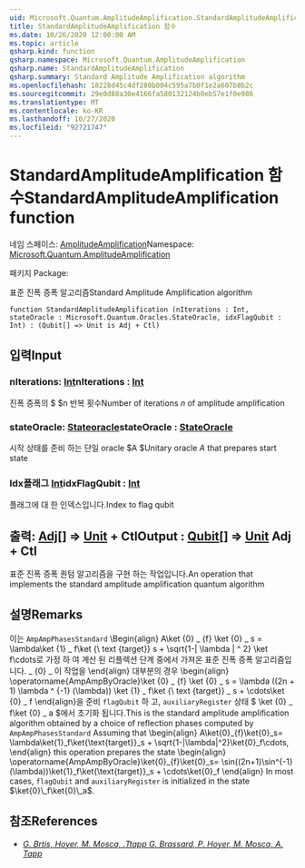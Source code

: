 ```yaml
---
uid: Microsoft.Quantum.AmplitudeAmplification.StandardAmplitudeAmplification
title: StandardAmplitudeAmplification 함수
ms.date: 10/26/2020 12:00:00 AM
ms.topic: article
qsharp.kind: function
qsharp.namespace: Microsoft.Quantum.AmplitudeAmplification
qsharp.name: StandardAmplitudeAmplification
qsharp.summary: Standard Amplitude Amplification algorithm
ms.openlocfilehash: 18228d45c4df280b004c595a7b0f1e2a607b8b2c
ms.sourcegitcommit: 29e0d88a30e4166fa580132124b0eb57e1f0e986
ms.translationtype: MT
ms.contentlocale: ko-KR
ms.lasthandoff: 10/27/2020
ms.locfileid: "92721747"
---
```

# <a name="standardamplitudeamplification-function"></a><span data-ttu-id="7fbeb-102">StandardAmplitudeAmplification 함수</span><span class="sxs-lookup"><span data-stu-id="7fbeb-102">StandardAmplitudeAmplification function</span></span>

<span data-ttu-id="7fbeb-103">네임 스페이스: [AmplitudeAmplification](xref:Microsoft.Quantum.AmplitudeAmplification)</span><span class="sxs-lookup"><span data-stu-id="7fbeb-103">Namespace: [Microsoft.Quantum.AmplitudeAmplification](xref:Microsoft.Quantum.AmplitudeAmplification)</span></span>

<span data-ttu-id="7fbeb-104">패키지 [](https://nuget.org/packages/)</span><span class="sxs-lookup"><span data-stu-id="7fbeb-104">Package: [](https://nuget.org/packages/)</span></span>


<span data-ttu-id="7fbeb-105">표준 진폭 증폭 알고리즘</span><span class="sxs-lookup"><span data-stu-id="7fbeb-105">Standard Amplitude Amplification algorithm</span></span>

```qsharp
function StandardAmplitudeAmplification (nIterations : Int, stateOracle : Microsoft.Quantum.Oracles.StateOracle, idxFlagQubit : Int) : (Qubit[] => Unit is Adj + Ctl)
```


## <a name="input"></a><span data-ttu-id="7fbeb-106">입력</span><span class="sxs-lookup"><span data-stu-id="7fbeb-106">Input</span></span>

### <a name="niterations--int"></a><span data-ttu-id="7fbeb-107">nIterations: [Int](xref:microsoft.quantum.lang-ref.int)</span><span class="sxs-lookup"><span data-stu-id="7fbeb-107">nIterations : [Int](xref:microsoft.quantum.lang-ref.int)</span></span>

<span data-ttu-id="7fbeb-108">진폭 증폭의 $ $n 반복 횟수</span><span class="sxs-lookup"><span data-stu-id="7fbeb-108">Number of iterations $n$ of amplitude amplification</span></span>


### <a name="stateoracle--stateoracle"></a><span data-ttu-id="7fbeb-109">stateOracle: [Stateoracle](xref:Microsoft.Quantum.Oracles.StateOracle)</span><span class="sxs-lookup"><span data-stu-id="7fbeb-109">stateOracle : [StateOracle](xref:Microsoft.Quantum.Oracles.StateOracle)</span></span>

<span data-ttu-id="7fbeb-110">시작 상태를 준비 하는 단일 oracle $A $</span><span class="sxs-lookup"><span data-stu-id="7fbeb-110">Unitary oracle $A$ that prepares start state</span></span>


### <a name="idxflagqubit--int"></a><span data-ttu-id="7fbeb-111">Idx플래그 [Int](xref:microsoft.quantum.lang-ref.int)</span><span class="sxs-lookup"><span data-stu-id="7fbeb-111">idxFlagQubit : [Int](xref:microsoft.quantum.lang-ref.int)</span></span>

<span data-ttu-id="7fbeb-112">플래그에 대 한 인덱스입니다.</span><span class="sxs-lookup"><span data-stu-id="7fbeb-112">Index to flag qubit</span></span>



## <a name="output--qubit--unit-adj--ctl"></a><span data-ttu-id="7fbeb-113">출력: [Adj](xref:microsoft.quantum.lang-ref.qubit)[] => [Unit](xref:microsoft.quantum.lang-ref.unit) + Ctl</span><span class="sxs-lookup"><span data-stu-id="7fbeb-113">Output : [Qubit](xref:microsoft.quantum.lang-ref.qubit)[] => [Unit](xref:microsoft.quantum.lang-ref.unit) Adj + Ctl</span></span>

<span data-ttu-id="7fbeb-114">표준 진폭 증폭 퀀텀 알고리즘을 구현 하는 작업입니다.</span><span class="sxs-lookup"><span data-stu-id="7fbeb-114">An operation that implements the standard amplitude amplification quantum algorithm</span></span>

## <a name="remarks"></a><span data-ttu-id="7fbeb-115">설명</span><span class="sxs-lookup"><span data-stu-id="7fbeb-115">Remarks</span></span>

<span data-ttu-id="7fbeb-116">이는 `AmpAmpPhasesStandard` \Begin{align} A\ket {0} \_ {f} \ket {0} \_ s = \lambda\ket {1} \_ f\ket {\ text {target}} s + \sqrt{1-| \lambda | ^ 2} \ket f\cdots로 가정 하 여 계산 된 리플렉션 단계 중에서 가져온 표준 진폭 증폭 알고리즘입니다. \_ {0} \_ 이 작업을 \end{align} 대부분의 경우 \begin{align} \operatorname{AmpAmpByOracle}\ket {0} \_ {f} \ket {0} \_ s = \lambda ((2n + 1) \lambda ^ {-1} (\lambda)) \ket {1} \_ f\ket {\ text {target}} \_ s + \cdots\ket {0} \_ f \end{align}을 준비 `flagQubit` 하 고, `auxiliaryRegister` 상태 $ \ket {0} \_ f\ket {0} \_ a $에서 초기화 됩니다.</span><span class="sxs-lookup"><span data-stu-id="7fbeb-116">This is the standard amplitude amplification algorithm obtained by a choice of reflection phases computed by `AmpAmpPhasesStandard` Assuming that \begin{align} A\ket{0}\_{f}\ket{0}\_s= \lambda\ket{1}\_f\ket{\text{target}}\_s + \sqrt{1-|\lambda|^2}\ket{0}\_f\cdots, \end{align} this operation prepares the state \begin{align} \operatorname{AmpAmpByOracle}\ket{0}\_{f}\ket{0}\_s= \sin((2n+1)\sin^{-1}(\lambda))\ket{1}\_f\ket{\text{target}}\_s + \cdots\ket{0}\_f \end{align} In most cases, `flagQubit` and `auxiliaryRegister` is initialized in the state $\ket{0}\_f\ket{0}\_a$.</span></span>

## <a name="references"></a><span data-ttu-id="7fbeb-117">참조</span><span class="sxs-lookup"><span data-stu-id="7fbeb-117">References</span></span>

- [<span data-ttu-id="7fbeb-118">*G. Brtis, Hoyer, M. Mosca, .Ttapp*</span><span class="sxs-lookup"><span data-stu-id="7fbeb-118"> *G. Brassard, P. Hoyer, M. Mosca, A. Tapp* </span></span>](https://arxiv.org/abs/quant-ph/0005055)